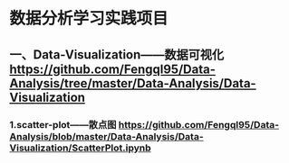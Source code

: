 # 数据分析学习实践项目
## 一、Data-Visualization——数据可视化 https://github.com/Fengql95/Data-Analysis/tree/master/Data-Analysis/Data-Visualization
### 1.scatter-plot——散点图 https://github.com/Fengql95/Data-Analysis/blob/master/Data-Analysis/Data-Visualization/ScatterPlot.ipynb
